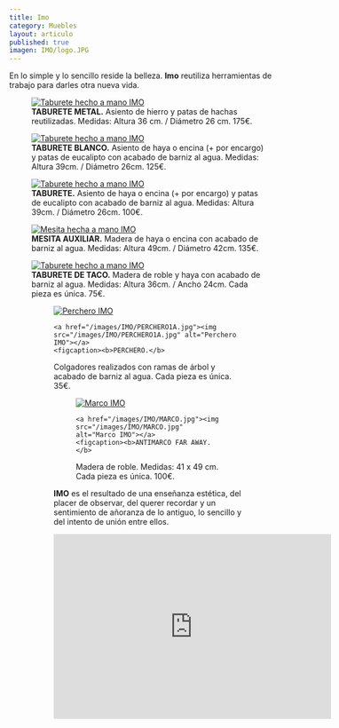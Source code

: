 ```yaml
---
title: Imo
category: Muebles
layout: articulo
published: true
imagen: IMO/logo.JPG
---
```


En lo simple y lo sencillo reside la belleza. **Imo** reutiliza herramientas de trabajo para darles otra nueva vida.

<div class="figure-group">
<figure>
	<a href="/images/IMO/TABURETEHACHASROJO.jpg"><img src="/images/IMO/TABURETEHACHASROJO.jpg" alt="Taburete hecho a mano IMO"></a>
	<figcaption><b>TABURETE METAL.</b>
Asiento de hierro y patas de hachas reutilizadas. Medidas: Altura 36 cm. / Diámetro 26 cm. 175€.</figcaption>
</figure>

<figure>
	<a href="/images/IMO/TABURETEHACHASBLANCO.jpg"><img src="/images/IMO/TABURETEHACHASBLANCO.jpg" alt="Taburete hecho a mano IMO"></a>
	<figcaption><b>TABURETE BLANCO.</b>
Asiento de haya o encina (+ por encargo) y patas de eucalipto con acabado de barniz al agua. Medidas: Altura 39cm. / Diámetro 26cm. 125€.</figcaption>
</figure>

<figure>
	<a href="/images/IMO/TABURETEHACHASLISO.jpg"><img src="/images/IMO/TABURETEHACHASLISO.jpg" alt="Taburete hecho a mano IMO"></a>
	<figcaption><b>TABURETE.</b>
Asiento de haya  o encina (+ por encargo) y patas de eucalipto con acabado de barniz al agua. Medidas: Altura 39cm. / Diámetro 26cm. 100€.</figcaption>
</figure>
</div>

<div class="figure-group">
<figure>
	<a href="/images/IMO/MESAMANGOS.jpg"><img src="/images/IMO/MESAMANGOS.jpg" alt="Mesita hecha a mano IMO"></a>
	<figcaption><b>MESITA AUXILIAR.</b>
Madera de haya o encina con acabado de barniz al agua. Medidas: Altura 49cm. / Diámetro 42cm. 135€.</figcaption>
</figure>

<figure>
	<a href="/images/IMO/TABURETETACO.jpg"><img src="/images/IMO/TABURETETACO.jpg" alt="Taburete hecho a mano IMO"></a>
	<figcaption><b>TABURETE DE TACO.</b>
Madera de roble y haya con acabado de barniz al agua. Medidas: Altura 36cm. / Ancho  24cm. Cada pieza es única. 75€.</figcaption>
</figure>
</div>

<figure class="half">
<figure>
	<a href="/images/IMO/PERCHERO1.jpg"><img src="/images/IMO/PERCHERO1.jpg" alt="Perchero IMO"></a>
	
	<a href="/images/IMO/PERCHERO1A.jpg"><img src="/images/IMO/PERCHERO1A.jpg" alt="Perchero IMO"></a>
	<figcaption><b>PERCHERO.</b>
Colgadores realizados con ramas de árbol y acabado de barniz al agua. Cada pieza es única. 35€.</figcaption>
</figure>

<figure class="half">
<figure>
	<a href="/images/IMO/anti.jpg"><img src="/images/IMO/anti.jpg" alt="Marco IMO"></a>
	
	<a href="/images/IMO/MARCO.jpg"><img src="/images/IMO/MARCO.jpg" alt="Marco IMO"></a>
	<figcaption><b>ANTIMARCO FAR AWAY.</b>
Madera de roble. Medidas: 41 x 49 cm. Cada pieza es única. 100€.</figcaption>
</figure>



**IMO** es el resultado de una enseñanza estética, del placer de observar, del querer recordar y un sentimiento de añoranza de lo antiguo, lo sencillo y del intento de unión entre ellos.




<iframe width="500" height="333" src="https://player.vimeo.com/video/84877725?color=ffffff" frameborder="0" allowfullscreen></iframe>


